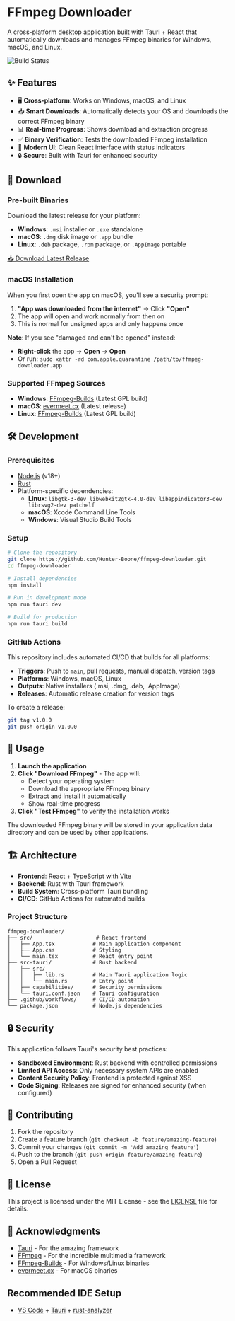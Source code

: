 # FFmpeg Downloader

A cross-platform desktop application built with Tauri + React that automatically downloads and manages FFmpeg binaries for Windows, macOS, and Linux.

![Build Status](https://github.com/Hunter-Boone/ffmpeg-downloader/workflows/Build%20FFmpeg%20Downloader/badge.svg)

## ✨ Features

- 🖥️ **Cross-platform**: Works on Windows, macOS, and Linux
- 📥 **Smart Downloads**: Automatically detects your OS and downloads the correct FFmpeg binary
- 📊 **Real-time Progress**: Shows download and extraction progress
- ✅ **Binary Verification**: Tests the downloaded FFmpeg installation
- 🎨 **Modern UI**: Clean React interface with status indicators
- 🔒 **Secure**: Built with Tauri for enhanced security

## 🚀 Download

### Pre-built Binaries

Download the latest release for your platform:

- **Windows**: `.msi` installer or `.exe` standalone
- **macOS**: `.dmg` disk image or `.app` bundle
- **Linux**: `.deb` package, `.rpm` package, or `.AppImage` portable

[📥 Download Latest Release](https://github.com/Hunter-Boone/ffmpeg-downloader/releases/latest)

### macOS Installation
When you first open the app on macOS, you'll see a security prompt:

1. **"App was downloaded from the internet"** → Click **"Open"** 
2. The app will open and work normally from then on
3. This is normal for unsigned apps and only happens once

**Note**: If you see "damaged and can't be opened" instead:
- **Right-click** the app → **Open** → **Open** 
- Or run: `sudo xattr -rd com.apple.quarantine /path/to/ffmpeg-downloader.app`

### Supported FFmpeg Sources

- **Windows**: [FFmpeg-Builds](https://github.com/BtbN/FFmpeg-Builds) (Latest GPL build)
- **macOS**: [evermeet.cx](https://evermeet.cx/ffmpeg/) (Latest release)
- **Linux**: [FFmpeg-Builds](https://github.com/BtbN/FFmpeg-Builds) (Latest GPL build)

## 🛠️ Development

### Prerequisites

- [Node.js](https://nodejs.org/) (v18+)
- [Rust](https://rustup.rs/)
- Platform-specific dependencies:
  - **Linux**: `libgtk-3-dev libwebkit2gtk-4.0-dev libappindicator3-dev librsvg2-dev patchelf`
  - **macOS**: Xcode Command Line Tools
  - **Windows**: Visual Studio Build Tools

### Setup

```bash
# Clone the repository
git clone https://github.com/Hunter-Boone/ffmpeg-downloader.git
cd ffmpeg-downloader

# Install dependencies
npm install

# Run in development mode
npm run tauri dev

# Build for production
npm run tauri build
```

### GitHub Actions

This repository includes automated CI/CD that builds for all platforms:

- **Triggers**: Push to `main`, pull requests, manual dispatch, version tags
- **Platforms**: Windows, macOS, Linux
- **Outputs**: Native installers (.msi, .dmg, .deb, .AppImage)
- **Releases**: Automatic release creation for version tags

To create a release:

```bash
git tag v1.0.0
git push origin v1.0.0
```

## 📱 Usage

1. **Launch the application**
2. **Click "Download FFmpeg"** - The app will:
   - Detect your operating system
   - Download the appropriate FFmpeg binary
   - Extract and install it automatically
   - Show real-time progress
3. **Click "Test FFmpeg"** to verify the installation works

The downloaded FFmpeg binary will be stored in your application data directory and can be used by other applications.

## 🏗️ Architecture

- **Frontend**: React + TypeScript with Vite
- **Backend**: Rust with Tauri framework
- **Build System**: Cross-platform Tauri bundling
- **CI/CD**: GitHub Actions for automated builds

### Project Structure

```
ffmpeg-downloader/
├── src/                    # React frontend
│   ├── App.tsx            # Main application component
│   ├── App.css            # Styling
│   └── main.tsx           # React entry point
├── src-tauri/             # Rust backend
│   ├── src/
│   │   ├── lib.rs         # Main Tauri application logic
│   │   └── main.rs        # Entry point
│   ├── capabilities/      # Security permissions
│   └── tauri.conf.json    # Tauri configuration
├── .github/workflows/     # CI/CD automation
└── package.json           # Node.js dependencies
```

## 🔒 Security

This application follows Tauri's security best practices:

- **Sandboxed Environment**: Rust backend with controlled permissions
- **Limited API Access**: Only necessary system APIs are enabled
- **Content Security Policy**: Frontend is protected against XSS
- **Code Signing**: Releases are signed for enhanced security (when configured)

## 🤝 Contributing

1. Fork the repository
2. Create a feature branch (`git checkout -b feature/amazing-feature`)
3. Commit your changes (`git commit -m 'Add amazing feature'`)
4. Push to the branch (`git push origin feature/amazing-feature`)
5. Open a Pull Request

## 📄 License

This project is licensed under the MIT License - see the [LICENSE](LICENSE) file for details.

## 🙏 Acknowledgments

- [Tauri](https://tauri.app/) - For the amazing framework
- [FFmpeg](https://ffmpeg.org/) - For the incredible multimedia framework
- [FFmpeg-Builds](https://github.com/BtbN/FFmpeg-Builds) - For Windows/Linux binaries
- [evermeet.cx](https://evermeet.cx/) - For macOS binaries

## Recommended IDE Setup

- [VS Code](https://code.visualstudio.com/) + [Tauri](https://marketplace.visualstudio.com/items?itemName=tauri-apps.tauri-vscode) + [rust-analyzer](https://marketplace.visualstudio.com/items?itemName=rust-lang.rust-analyzer)
